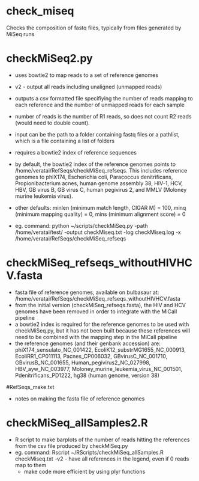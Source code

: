 # check_miseq
Checks the composition of fastq files, typically from files generated by MiSeq runs

# checkMiSeq2.py
- uses bowtie2 to map reads to a set of reference genomes
- v2 - output all reads including unaligned (unmapped reads)
- outputs a csv formatted file specifiying the number of reads mapping to each reference and the number of unmapped reads for each sample
- number of reads is the number of R1 reads, so does not count R2 reads (would need to double count).
- input can be the path to a folder containing fastq files or a pathlist, which is a file containing a list of folders
- requires a bowtie2 index of reference sequences
- by default, the bowtie2 index of the reference genomes points to /home/veratai/RefSeqs/checkMiSeq_refseqs.  This includes reference genomes to phiX174, Escherichia coli, Paracoccus denitrificans, Propionibacterium acnes, human genome assembly 38, HIV-1, HCV, HBV, GB virus B, GB virus C, human pegivirus 2, and MMLV (Moloney murine leukemia virus). 
- other defaults:
  minlen (minimum match length, CIGAR M) = 100, 
  minq (minimum mapping quality) = 0, 
  mins (minimum alignment score) = 0

- eg. command: 
python ~/scripts/checkMiSeq.py -path /home/veratai/test/ -output checkMiseq.txt -log checkMiseq.log -x /home/veratai/RefSeqs/checkMiSeq_refseqs

# checkMiSeq_refseqs_withoutHIVHCV.fasta
- fasta file of reference genomes, available on bulbasaur at: /home/veratai/RefSeqs/checkMiSeq_refseqs_withoutHIVHCV.fasta
- from the initial version (checkMiSeq_refseqs.fasta), the HIV and HCV genomes have been removed in order to integrate with the MiCall pipeline
- a bowtie2 index is required for the reference genomes to be used with checkMiSeq.py, but it has not been built because these references will need to be combined with the mapping step in the MiCall pipeline
- the reference genomes (and their genbank accession) are:
  phiX174_sensulato_NC_001422, 
  EcoliK12_substrMG1655_NC_000913, 
  EcoliRR1_CP011113, 
  Pacnes_CP006032, 
  GBvirusC_NC_001710, 
  GBvirusB_NC_001655, 
  Human_pegivirus2_NC_027998, 
  HBV_ayw_NC_003977, 
  Moloney_murine_leukemia_virus_NC_001501, 
  Pdenitrificans_PD1222, 
  hg38 (human genome, version 38)

#RefSeqs_make.txt
- notes on making the fasta file of reference genomes

# checkMiSeq_allSamples2.R
- R script to make barplots of the number of reads hitting the references from the csv file produced by checkMiSeq.py
- eg. command: 
Rscript ~/RScripts/checkMiSeq_allSamples.R checkMiseq.txt
-v2 - have all references in the legend, even if 0 reads map to them
    - make code more efficient by using plyr functions

